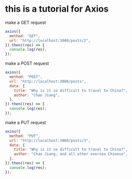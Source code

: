 # this is a tutorial for Axios

make a GET request

```javascript
axios({
  method: "GET",
  url: "http://localhost:3000/posts/2",
}).then((res) => {
  console.log(res);
});
```

make a POST request

```javascript
axios({
  method: "POST",
  url: "http://localhost:3000/posts",
  data: {
    title: "Why is it so difficult to travel to China?",
    author: "Chao Jiang",
  },
}).then((res) => {
  console.log(res);
});
```

make a PUT request

```javascript
axios({
  method: "PUT",
  url: "http://localhost:3000/posts/3",
  data: {
    title: "Why is it so difficult to travel to China?",
    author: "Chao Jiang, and all other oversea Chinese",
  },
}).then((res) => {
  console.log(res);
});
```
